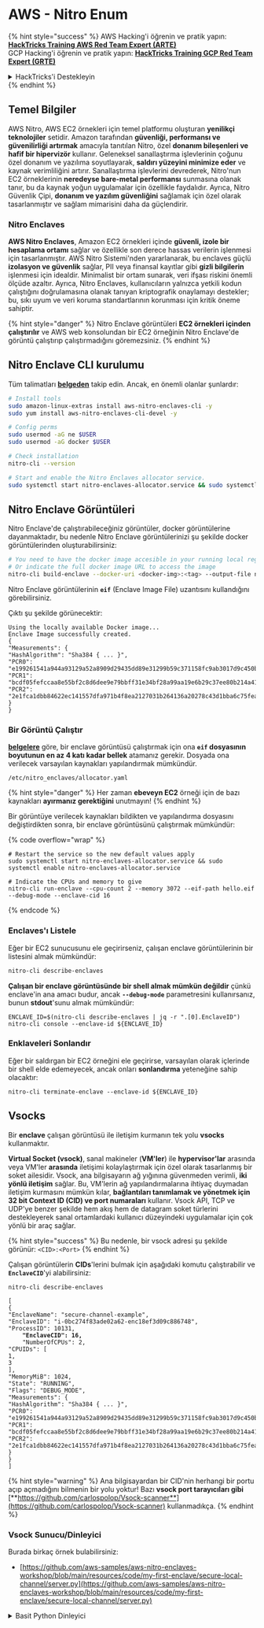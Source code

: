 # AWS - Nitro Enum

{% hint style="success" %}
AWS Hacking'i öğrenin ve pratik yapın:<img src="../../../../.gitbook/assets/image (1) (1) (1) (1).png" alt="" data-size="line">[**HackTricks Training AWS Red Team Expert (ARTE)**](https://training.hacktricks.xyz/courses/arte)<img src="../../../../.gitbook/assets/image (1) (1) (1) (1).png" alt="" data-size="line">\
GCP Hacking'i öğrenin ve pratik yapın: <img src="../../../../.gitbook/assets/image (2) (1).png" alt="" data-size="line">[**HackTricks Training GCP Red Team Expert (GRTE)**<img src="../../../../.gitbook/assets/image (2) (1).png" alt="" data-size="line">](https://training.hacktricks.xyz/courses/grte)

<details>

<summary>HackTricks'i Destekleyin</summary>

* [**abonelik planlarını**](https://github.com/sponsors/carlospolop) kontrol edin!
* **💬 [**Discord grubuna**](https://discord.gg/hRep4RUj7f) veya [**telegram grubuna**](https://t.me/peass) katılın ya da **Twitter'da** 🐦 [**@hacktricks\_live**](https://twitter.com/hacktricks_live)**'i takip edin.**
* **Hacking ipuçlarını paylaşmak için** [**HackTricks**](https://github.com/carlospolop/hacktricks) ve [**HackTricks Cloud**](https://github.com/carlospolop/hacktricks-cloud) github reposuna PR gönderin.

</details>
{% endhint %}

## Temel Bilgiler

AWS Nitro, AWS EC2 örnekleri için temel platformu oluşturan **yenilikçi teknolojiler** setidir. Amazon tarafından **güvenliği, performansı ve güvenilirliği artırmak** amacıyla tanıtılan Nitro, özel **donanım bileşenleri ve hafif bir hipervizör** kullanır. Geleneksel sanallaştırma işlevlerinin çoğunu özel donanım ve yazılıma soyutlayarak, **saldırı yüzeyini minimize eder** ve kaynak verimliliğini artırır. Sanallaştırma işlevlerini devrederek, Nitro'nun EC2 örneklerinin **neredeyse bare-metal performansı** sunmasına olanak tanır, bu da kaynak yoğun uygulamalar için özellikle faydalıdır. Ayrıca, Nitro Güvenlik Çipi, **donanım ve yazılım güvenliğini** sağlamak için özel olarak tasarlanmıştır ve sağlam mimarisini daha da güçlendirir.

### Nitro Enclaves

**AWS Nitro Enclaves**, Amazon EC2 örnekleri içinde **güvenli, izole bir hesaplama ortamı** sağlar ve özellikle son derece hassas verilerin işlenmesi için tasarlanmıştır. AWS Nitro Sistemi'nden yararlanarak, bu enclaves güçlü **izolasyon ve güvenlik** sağlar, PII veya finansal kayıtlar gibi **gizli bilgilerin** işlenmesi için idealdir. Minimalist bir ortam sunarak, veri ifşası riskini önemli ölçüde azaltır. Ayrıca, Nitro Enclaves, kullanıcıların yalnızca yetkili kodun çalıştığını doğrulamasına olanak tanıyan kriptografik onaylamayı destekler; bu, sıkı uyum ve veri koruma standartlarının korunması için kritik öneme sahiptir.

{% hint style="danger" %}
Nitro Enclave görüntüleri **EC2 örnekleri içinden çalıştırılır** ve AWS web konsolundan bir EC2 örneğinin Nitro Enclave'de görüntü çalıştırıp çalıştırmadığını göremezsiniz.
{% endhint %}

## Nitro Enclave CLI kurulumu

Tüm talimatları [**belgeden**](https://catalog.us-east-1.prod.workshops.aws/event/dashboard/en-US/workshop/1-my-first-enclave/1-1-nitro-enclaves-cli#run-connect-and-terminate-the-enclave) takip edin. Ancak, en önemli olanlar şunlardır:
```bash
# Install tools
sudo amazon-linux-extras install aws-nitro-enclaves-cli -y
sudo yum install aws-nitro-enclaves-cli-devel -y

# Config perms
sudo usermod -aG ne $USER
sudo usermod -aG docker $USER

# Check installation
nitro-cli --version

# Start and enable the Nitro Enclaves allocator service.
sudo systemctl start nitro-enclaves-allocator.service && sudo systemctl enable nitro-enclaves-allocator.service
```
## Nitro Enclave Görüntüleri

Nitro Enclave'de çalıştırabileceğiniz görüntüler, docker görüntülerine dayanmaktadır, bu nedenle Nitro Enclave görüntülerinizi şu şekilde docker görüntülerinden oluşturabilirsiniz:
```bash
# You need to have the docker image accesible in your running local registry
# Or indicate the full docker image URL to access the image
nitro-cli build-enclave --docker-uri <docker-img>:<tag> --output-file nitro-img.eif
```
Nitro Enclave görüntülerinin **`eif`** (Enclave Image File) uzantısını kullandığını görebilirsiniz.

Çıktı şu şekilde görünecektir:
```
Using the locally available Docker image...
Enclave Image successfully created.
{
"Measurements": {
"HashAlgorithm": "Sha384 { ... }",
"PCR0": "e199261541a944a93129a52a8909d29435dd89e31299b59c371158fc9ab3017d9c450b0a580a487e330b4ac691943284",
"PCR1": "bcdf05fefccaa8e55bf2c8d6dee9e79bbff31e34bf28a99aa19e6b29c37ee80b214a414b7607236edf26fcb78654e63f",
"PCR2": "2e1fca1dbb84622ec141557dfa971b4f8ea2127031b264136a20278c43d1bba6c75fea286cd4de9f00450b6a8db0e6d3"
}
}
```
### Bir Görüntü Çalıştır

[**belgelere**](https://catalog.us-east-1.prod.workshops.aws/event/dashboard/en-US/workshop/1-my-first-enclave/1-1-nitro-enclaves-cli#run-connect-and-terminate-the-enclave) göre, bir enclave görüntüsü çalıştırmak için ona **`eif` dosyasının boyutunun en az 4 katı kadar bellek** atamanız gerekir. Dosyada ona verilecek varsayılan kaynakları yapılandırmak mümkündür.
```shell
/etc/nitro_enclaves/allocator.yaml
```
{% hint style="danger" %}
Her zaman **ebeveyn EC2** örneği için de bazı kaynakları **ayırmanız gerektiğini** unutmayın!
{% endhint %}

Bir görüntüye verilecek kaynakları bildikten ve yapılandırma dosyasını değiştirdikten sonra, bir enclave görüntüsünü çalıştırmak mümkündür:

{% code overflow="wrap" %}
```shell
# Restart the service so the new default values apply
sudo systemctl start nitro-enclaves-allocator.service && sudo systemctl enable nitro-enclaves-allocator.service

# Indicate the CPUs and memory to give
nitro-cli run-enclave --cpu-count 2 --memory 3072 --eif-path hello.eif --debug-mode --enclave-cid 16
```
{% endcode %}

### Enclaves'ı Listele

Eğer bir EC2 sunucusunu ele geçirirseniz, çalışan enclave görüntülerinin bir listesini almak mümkündür:
```bash
nitro-cli describe-enclaves
```
**Çalışan bir enclave görüntüsünde bir shell almak mümkün değildir** çünkü enclave'in ana amacı budur, ancak **`--debug-mode`** parametresini kullanırsanız, bunun **stdout**'sunu almak mümkündür:
```shell
ENCLAVE_ID=$(nitro-cli describe-enclaves | jq -r ".[0].EnclaveID")
nitro-cli console --enclave-id ${ENCLAVE_ID}
```
### Enklaveleri Sonlandır

Eğer bir saldırgan bir EC2 örneğini ele geçirirse, varsayılan olarak içlerinde bir shell elde edemeyecek, ancak onları **sonlandırma** yeteneğine sahip olacaktır:
```shell
nitro-cli terminate-enclave --enclave-id ${ENCLAVE_ID}
```
## Vsocks

Bir **enclave** çalışan görüntüsü ile iletişim kurmanın tek yolu **vsocks** kullanmaktır.

**Virtual Socket (vsock)**, sanal makineler (**VM'ler**) ile **hypervisor'lar** arasında veya VM'ler **arasında** iletişimi kolaylaştırmak için özel olarak tasarlanmış bir soket ailesidir. Vsock, ana bilgisayarın ağ yığınına güvenmeden verimli, **iki yönlü iletişim** sağlar. Bu, VM'lerin ağ yapılandırmalarına ihtiyaç duymadan iletişim kurmasını mümkün kılar, **bağlantıları tanımlamak ve yönetmek için 32 bit Context ID (CID) ve port numaraları** kullanır. Vsock API, TCP ve UDP'ye benzer şekilde hem akış hem de datagram soket türlerini destekleyerek sanal ortamlardaki kullanıcı düzeyindeki uygulamalar için çok yönlü bir araç sağlar.

{% hint style="success" %}
Bu nedenle, bir vsock adresi şu şekilde görünür: `<CID>:<Port>`
{% endhint %}

Çalışan görüntülerin **CIDs**'lerini bulmak için aşağıdaki komutu çalıştırabilir ve **`EnclaveCID`**'yi alabilirsiniz:

<pre class="language-bash"><code class="lang-bash">nitro-cli describe-enclaves

[
{
"EnclaveName": "secure-channel-example",
"EnclaveID": "i-0bc274f83ade02a62-enc18ef3d09c886748",
"ProcessID": 10131,
<strong>    "EnclaveCID": 16,
</strong>    "NumberOfCPUs": 2,
"CPUIDs": [
1,
3
],
"MemoryMiB": 1024,
"State": "RUNNING",
"Flags": "DEBUG_MODE",
"Measurements": {
"HashAlgorithm": "Sha384 { ... }",
"PCR0": "e199261541a944a93129a52a8909d29435dd89e31299b59c371158fc9ab3017d9c450b0a580a487e330b4ac691943284",
"PCR1": "bcdf05fefccaa8e55bf2c8d6dee9e79bbff31e34bf28a99aa19e6b29c37ee80b214a414b7607236edf26fcb78654e63f",
"PCR2": "2e1fca1dbb84622ec141557dfa971b4f8ea2127031b264136a20278c43d1bba6c75fea286cd4de9f00450b6a8db0e6d3"
}
}
]
</code></pre>

{% hint style="warning" %}
Ana bilgisayardan bir CID'nin herhangi bir portu açıp açmadığını bilmenin bir yolu yoktur! Bazı **vsock port tarayıcıları gibi** [**https://github.com/carlospolop/Vsock-scanner**](https://github.com/carlospolop/Vsock-scanner) kullanmadıkça.
{% endhint %}

### Vsock Sunucu/Dinleyici

Burada birkaç örnek bulabilirsiniz:

* [https://github.com/aws-samples/aws-nitro-enclaves-workshop/blob/main/resources/code/my-first-enclave/secure-local-channel/server.py](https://github.com/aws-samples/aws-nitro-enclaves-workshop/blob/main/resources/code/my-first-enclave/secure-local-channel/server.py)

<details>

<summary>Basit Python Dinleyici</summary>
```python
#!/usr/bin/env python3

# From
https://medium.com/@F.DL/understanding-vsock-684016cf0eb0

import socket

CID = socket.VMADDR_CID_HOST
PORT = 9999

s = socket.socket(socket.AF_VSOCK, socket.SOCK_STREAM)
s.bind((CID, PORT))
s.listen()
(conn, (remote_cid, remote_port)) = s.accept()

print(f"Connection opened by cid={remote_cid} port={remote_port}")

while True:
buf = conn.recv(64)
if not buf:
break

print(f"Received bytes: {buf}")
```
</details>
```bash
# Using socat
socat VSOCK-LISTEN:<port>,fork EXEC:"echo Hello from server!"
```
### Vsock İstemcisi

Örnekler:

* [https://github.com/aws-samples/aws-nitro-enclaves-workshop/blob/main/resources/code/my-first-enclave/secure-local-channel/client.py](https://github.com/aws-samples/aws-nitro-enclaves-workshop/blob/main/resources/code/my-first-enclave/secure-local-channel/client.py)

<details>

<summary>Basit Python İstemcisi</summary>
```python
#!/usr/bin/env python3

#From https://medium.com/@F.DL/understanding-vsock-684016cf0eb0

import socket

CID = socket.VMADDR_CID_HOST
PORT = 9999

s = socket.socket(socket.AF_VSOCK, socket.SOCK_STREAM)
s.connect((CID, PORT))
s.sendall(b"Hello, world!")
s.close()
```
</details>
```bash
# Using socat
echo "Hello, vsock!" | socat - VSOCK-CONNECT:3:5000
```
### Vsock Proxy

Araç vsock-proxy, başka bir adresle bir vsock proxy'sini proxy'lemenizi sağlar, örneğin:
```bash
vsock-proxy 8001 ip-ranges.amazonaws.com 443 --config your-vsock-proxy.yaml
```
Bu, **vsock'taki yerel port 8001'i** `ip-ranges.amazonaws.com:443` adresine yönlendirecek ve **`your-vsock-proxy.yaml`** dosyası, `ip-ranges.amazonaws.com:443` adresine erişimi sağlayan bu içeriğe sahip olabilir:
```yaml
allowlist:
- {address: ip-ranges.amazonaws.com, port: 443}
```
EC2 ana bilgisayarı tarafından kullanılan vsock adreslerini (**`<CID>:<Port>`**) görmek mümkündür (not: `3:8001`, 3 CID ve 8001 portudur):

{% code overflow="wrap" %}
```bash
sudo ss -l -p -n | grep v_str
v_str LISTEN 0      0                                                                              3:8001                   *:*     users:(("vsock-proxy",pid=9458,fd=3))
```
{% endcode %}

## Nitro Enclave Atestasyonu & KMS

Nitro Enclaves SDK, bir enclave'in Nitro **Hypervisor**'dan **kriptografik olarak imzalanmış bir atestasyon belgesi** talep etmesine olanak tanır; bu belge, o enclave'e özgü **benzersiz ölçümler** içerir. Bu ölçümler, **hash'ler ve platform yapılandırma kayıtları (PCR'ler)** dahil olmak üzere, atestasyon sürecinde **enclave'in kimliğini kanıtlamak** ve **harici hizmetlerle güven inşa etmek** için kullanılır. Atestasyon belgesi genellikle PCR0, PCR1 ve PCR2 gibi değerler içerir; bunlar, bir enclave EIF oluştururken ve kaydederken daha önce karşılaştığınız değerlerdir.

[**docs**](https://catalog.us-east-1.prod.workshops.aws/event/dashboard/en-US/workshop/1-my-first-enclave/1-3-cryptographic-attestation#a-unique-feature-on-nitro-enclaves) sayfasından, bu PCR değerleri:

<table><thead><tr><th width="97">PCR</th><th width="221">Hash of ...</th><th>Açıklama</th></tr></thead><tbody><tr><td>PCR0</td><td>Enclave görüntü dosyası</td><td>Görüntü dosyasının içeriklerinin kesintisiz bir ölçümü, bölüm verileri olmadan.</td></tr><tr><td>PCR1</td><td>Linux çekirdeği ve bootstrap</td><td>Çekirdek ve boot ramfs verilerinin kesintisiz bir ölçümü.</td></tr><tr><td>PCR2</td><td>Uygulama</td><td>Kullanıcı uygulamalarının kesintisiz, sıralı bir ölçümü, boot ramfs olmadan.</td></tr><tr><td>PCR3</td><td>Ana örneğe atanan IAM rolü</td><td>Ana örneğe atanan IAM rolünün kesintisiz bir ölçümü. Atestasyon sürecinin yalnızca ana örneğin doğru IAM rolüne sahip olduğunda başarılı olmasını sağlar.</td></tr><tr><td>PCR4</td><td>Ana örneğin ID'si</td><td>Ana örneğin ID'sinin kesintisiz bir ölçümü. Atestasyon sürecinin yalnızca ana örneğin belirli bir örnek ID'sine sahip olduğunda başarılı olmasını sağlar.</td></tr><tr><td>PCR8</td><td>Enclave görüntü dosyası imzalama sertifikası</td><td>Enclave görüntü dosyası için belirtilen imzalama sertifikasının bir ölçümü. Atestasyon sürecinin yalnızca enclave, belirli bir sertifika ile imzalanmış bir enclave görüntü dosyasından başlatıldığında başarılı olmasını sağlar.</td></tr></tbody></table>

**Kriptografik atestasyonu** uygulamalarınıza entegre edebilir ve **AWS KMS** gibi hizmetlerle önceden oluşturulmuş entegrasyonlardan yararlanabilirsiniz. AWS KMS, **enclave atestasyonlarını doğrulayabilir** ve anahtar politikalarında atestasyona dayalı koşul anahtarları (`kms:RecipientAttestation:ImageSha384` ve `kms:RecipientAttestation:PCR`) sunar. Bu politikalar, AWS KMS'nin KMS anahtarını **yalnızca enclave'in atestasyon belgesi geçerli olduğunda** ve **belirtilen koşulları karşıladığında** kullanmasına izin verir.

{% hint style="success" %}
Debug (--debug) modundaki Enclaves'in, sıfırlardan (`000000000000000000000000000000000000000000000000`) oluşan PCR'lerle atestasyon belgeleri ürettiğini unutmayın. Bu nedenle, bu değerleri kontrol eden KMS politikaları başarısız olacaktır.
{% endhint %}

### PCR Atlatma

Saldırganlar açısından bakıldığında, bazı PCR'lerin enclave görüntüsünün bazı kısımlarını veya tamamını değiştirmeye izin vereceğini ve yine de geçerli olacağını fark edin (örneğin, PCR4 yalnızca ana örneğin ID'sini kontrol eder, bu nedenle o EC2'de herhangi bir enclave görüntüsü çalıştırmak bu potansiyel PCR gereksinimini karşılayacaktır).

Bu nedenle, EC2 örneğini tehlikeye atan bir saldırgan, bu korumaları atlatmak için başka enclave görüntüleri çalıştırma yeteneğine sahip olabilir.

Her korumayı atlatmak için yeni görüntüleri nasıl değiştireceğine/oluşturacağına dair araştırma hala yapılacak.

## Referanslar

* [https://medium.com/@F.DL/understanding-vsock-684016cf0eb0](https://medium.com/@F.DL/understanding-vsock-684016cf0eb0)
* AWS'den Nitro eğitimine ait tüm bölümler: [https://catalog.us-east-1.prod.workshops.aws/event/dashboard/en-US/workshop/1-my-first-enclave/1-1-nitro-enclaves-cli](https://catalog.us-east-1.prod.workshops.aws/event/dashboard/en-US/workshop/1-my-first-enclave/1-1-nitro-enclaves-cli)

{% hint style="success" %}
AWS Hacking'i öğrenin ve pratik yapın:<img src="../../../../.gitbook/assets/image (1) (1) (1) (1).png" alt="" data-size="line">[**HackTricks Training AWS Red Team Expert (ARTE)**](https://training.hacktricks.xyz/courses/arte)<img src="../../../../.gitbook/assets/image (1) (1) (1) (1).png" alt="" data-size="line">\
GCP Hacking'i öğrenin ve pratik yapın: <img src="../../../../.gitbook/assets/image (2) (1).png" alt="" data-size="line">[**HackTricks Training GCP Red Team Expert (GRTE)**<img src="../../../../.gitbook/assets/image (2) (1).png" alt="" data-size="line">](https://training.hacktricks.xyz/courses/grte)

<details>

<summary>HackTricks'i Destekleyin</summary>

* [**abonelik planlarını**](https://github.com/sponsors/carlospolop) kontrol edin!
* **💬 [**Discord grubuna**](https://discord.gg/hRep4RUj7f) veya [**telegram grubuna**](https://t.me/peass) katılın ya da **Twitter**'da **bizi takip edin** 🐦 [**@hacktricks\_live**](https://twitter.com/hacktricks_live)**.**
* **Hacking ipuçlarını paylaşmak için** [**HackTricks**](https://github.com/carlospolop/hacktricks) ve [**HackTricks Cloud**](https://github.com/carlospolop/hacktricks-cloud) github reposuna PR gönderin.

</details>
{% endhint %}
